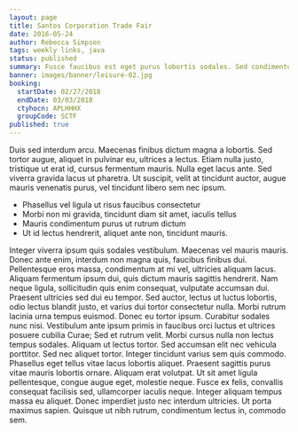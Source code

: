 ```yaml
---
layout: page
title: Santos Corporation Trade Fair
date: 2016-05-24
author: Rebecca Simpson
tags: weekly links, java
status: published
summary: Fusce faucibus est eget purus lobortis sodales. Sed condimentum purus.
banner: images/banner/leisure-02.jpg
booking:
  startDate: 02/27/2018
  endDate: 03/03/2018
  ctyhocn: APLHHHX
  groupCode: SCTF
published: true
---
```

Duis sed interdum arcu. Maecenas finibus dictum magna a lobortis. Sed tortor augue, aliquet in pulvinar eu, ultrices a lectus. Etiam nulla justo, tristique ut erat id, cursus fermentum mauris. Nulla eget lacus ante. Sed viverra gravida lacus ut pharetra. Ut suscipit, velit at tincidunt auctor, augue mauris venenatis purus, vel tincidunt libero sem nec ipsum.

* Phasellus vel ligula ut risus faucibus consectetur
* Morbi non mi gravida, tincidunt diam sit amet, iaculis tellus
* Mauris condimentum purus ut rutrum dictum
* Ut id lectus hendrerit, aliquet ante non, tincidunt mauris.

Integer viverra ipsum quis sodales vestibulum. Maecenas vel mauris mauris. Donec ante enim, interdum non magna quis, faucibus finibus dui. Pellentesque eros massa, condimentum at mi vel, ultricies aliquam lacus. Aliquam fermentum ipsum dui, quis dictum mauris sagittis hendrerit. Nam neque ligula, sollicitudin quis enim consequat, vulputate accumsan dui. Praesent ultricies sed dui eu tempor. Sed auctor, lectus ut luctus lobortis, odio lectus blandit justo, et varius dui tortor consectetur nulla. Morbi rutrum lacinia urna tempus euismod. Donec eu tortor ipsum. Curabitur sodales nunc nisi. Vestibulum ante ipsum primis in faucibus orci luctus et ultrices posuere cubilia Curae;
Sed et rutrum velit. Morbi cursus nulla non lectus tempus sodales. Aliquam ut lectus tortor. Sed accumsan elit nec vehicula porttitor. Sed nec aliquet tortor. Integer tincidunt varius sem quis commodo. Phasellus eget tellus vitae lacus lobortis aliquet. Praesent sagittis purus vitae mauris lobortis ornare. Aliquam erat volutpat. Ut sit amet ligula pellentesque, congue augue eget, molestie neque. Fusce ex felis, convallis consequat facilisis sed, ullamcorper iaculis neque. Integer aliquam tempus massa eu aliquet. Donec imperdiet justo nec interdum ultricies. Ut porta maximus sapien. Quisque ut nibh rutrum, condimentum lectus in, commodo sem.
